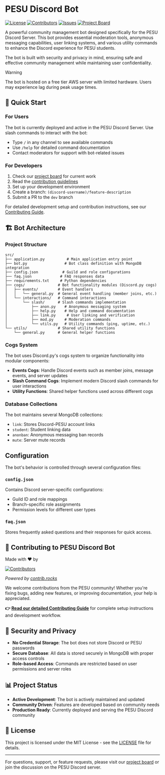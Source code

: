 # PESU Discord Bot

[![License](https://img.shields.io/github/license/pesu-dev/discord-bot)](https://github.com/pesu-dev/discord-bot/blob/main/LICENSE)
[![Contributors](https://img.shields.io/github/contributors/pesu-dev/discord-bot)](https://github.com/pesu-dev/discord-bot/graphs/contributors)
[![Issues](https://img.shields.io/github/issues/pesu-dev/discord-bot)](https://github.com/pesu-dev/discord-bot/issues)
[![Project Board](https://img.shields.io/badge/project-board-blue)](https://github.com/orgs/pesu-dev/projects/4/views/8)

A powerful community management bot designed specifically for the PESU Discord Server. This bot provides essential moderation tools, anonymous messaging capabilities, user linking systems, and various utility commands to enhance the Discord experience for PESU students.

The bot is built with security and privacy in mind, ensuring safe and effective community management while maintaining user confidentiality.

> [!WARNING]
> The bot is hosted on a free tier AWS server with limited hardware. Users may experience lag during peak usage times.

## 🚀 Quick Start

### For Users

The bot is currently deployed and active in the PESU Discord Server. Use slash commands to interact with the bot:

- Type `/` in any channel to see available commands
- Use `/help` for detailed command documentation
- Contact moderators for support with bot-related issues

### For Developers

1. Check our [project board](https://github.com/orgs/pesu-dev/projects/4/views/8) for current work
2. Read the [contribution guidelines](.github/CONTRIBUTING.md)
3. Set up your development environment
4. Create a branch: `(discord-username)/feature-description`
5. Submit a PR to the `dev` branch

For detailed development setup and contribution instructions, see our [Contributing Guide](.github/CONTRIBUTING.md).

## 🏗️ Bot Architecture

### Project Structure

```
src/
├── application.py          # Main application entry point
├── bot.py                 # Bot class definition with MongoDB integration
├── config.json           # Guild and role configurations
├── faq.json             # FAQ responses data
├── requirements.txt     # Python dependencies
├── cogs/               # Bot functionality modules (Discord.py cogs)
│   ├── events/         # Event handlers
│   │   └── general.py  # General event handling (member joins, etc.)
│   └── interactions/   # Command interactions
│       └── slash/      # Slash commands implementation
│           ├── anon.py    # Anonymous messaging system
│           ├── help.py    # Help and command documentation
│           ├── link.py     # User linking and verification
│           ├── mod.py     # Moderation commands
│           └── utils.py   # Utility commands (ping, uptime, etc.)
└── utils/              # Shared utility functions
    └── general.py      # General helper functions
```

### Cogs System

The bot uses Discord.py's cogs system to organize functionality into modular components:

- **Events Cogs**: Handle Discord events such as member joins, message events, and server updates
- **Slash Command Cogs**: Implement modern Discord slash commands for user interactions
- **Utility Functions**: Shared helper functions used across different cogs

### Database Collections

The bot maintains several MongoDB collections:
- `link`: Stores Discord-PESU account links
- `student`: Student linking data
- `anonban`: Anonymous messaging ban records
- `mute`: Server mute records

##  Configuration

The bot's behavior is controlled through several configuration files:

### `config.json`
Contains Discord server-specific configurations:
- Guild ID and role mappings
- Branch-specific role assignments
- Permission levels for different user types

### `faq.json`
Stores frequently asked questions and their responses for quick access.

## 🤝 Contributing to PESU Discord Bot

Made with ❤️ by

[![Contributors](https://contrib.rocks/image?repo=pesu-dev/discord-bot&nocache=1)](https://github.com/pesu-dev/discord-bot/graphs/contributors)

*Powered by [contrib.rocks](https://contrib.rocks)*

We welcome contributions from the PESU community! Whether you're fixing bugs, adding new features, or improving documentation, your help is appreciated.

**👉 [Read our detailed Contributing Guide](.github/CONTRIBUTING.md)** for complete setup instructions and development workflow.

## 🔐 Security and Privacy

- **No Credential Storage**: The bot does not store Discord or PESU passwords
- **Secure Database**: All data is stored securely in MongoDB with proper access controls
- **Role-based Access**: Commands are restricted based on user permissions and server roles

## 📊 Project Status

- **Active Development**: The bot is actively maintained and updated
- **Community Driven**: Features are developed based on community needs
- **Production Ready**: Currently deployed and serving the PESU Discord community

## 📄 License

This project is licensed under the MIT License - see the [LICENSE](LICENSE) file for details.

---

For questions, support, or feature requests, please visit our [project board](https://github.com/orgs/pesu-dev/projects/4/views/8) or join the discussion on the PESU Discord server.





